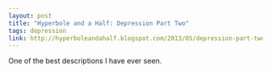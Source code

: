 ```yaml
---
layout: post
title: "Hyperbole and a Half: Depression Part Two"
tags: depression
link: http://hyperboleandahalf.blogspot.com/2013/05/depression-part-two.html
---
```


One of the best descriptions I have ever seen.
